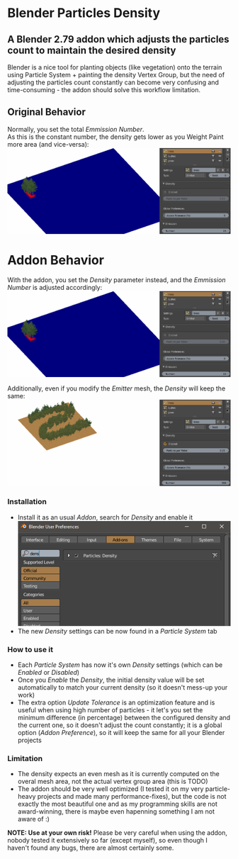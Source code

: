 # Blender Particles Density
## A Blender 2.79 addon which adjusts the particles count to maintain the desired density

Blender is a nice tool for planting objects (like vegetation) onto the terrain using Particle System + painting the density Vertex Group, but the need of adjusting the particles count constantly can become very confusing and time-consuming - the addon should solve this workflow limitation.

## Original Behavior
Normally, you set the total *Emmission Number*.<br/>
As this is the constant number, the density gets lower as you Weight Paint more area (and vice-versa):
![](readme-files/standard.gif)


# Addon Behavior
With the addon, you set the *Density* parameter instead, and the *Emmission Number* is adjusted accordingly:
![](readme-files/addon.gif)

Additionally, even if you modify the *Emitter* mesh, the *Density* will keep the same:
![](readme-files/mesh-area.gif)

### Installation
- Install it as an usual *Addon*, search for *Density* and enable it
![](readme-files/blender-prefs-addon.png)
- The new *Density* settings can be now found in a *Particle System* tab

### How to use it
- Each *Particle System* has now it's own *Density* settings (which can be *Enabled* or *Disabled*)
- Once you *Enable* the *Density*, the initial density value will be set automatically to match your current density (so it doesn't mess-up your work)
- The extra option *Update Tolerance* is an optimization feature and is useful when using high number of particles - it let's you set the minimum difference (in percentage) between the configured density and the current one, so it doesn't adjust the count constantly; it is a global option (*Addon Preference*), so it will keep the same for all your Blender projects

### Limitation
- The density expects an even mesh as it is currently computed on the overal mesh area, not the actual vertex group area (this is TODO)
- The addon should be very well optimized (I tested it on my very particle-heavy projects and made many performance-fixes), but the code is not exactly the most beautiful one and as my programming skills are not award-winning, there is maybe even hapenning something I am not aware of :)

**NOTE: Use at your own risk!**
Please be very careful when using the addon, nobody tested it extensively so far (except myself), so even though I haven't found any bugs, there are almost certainly some.
